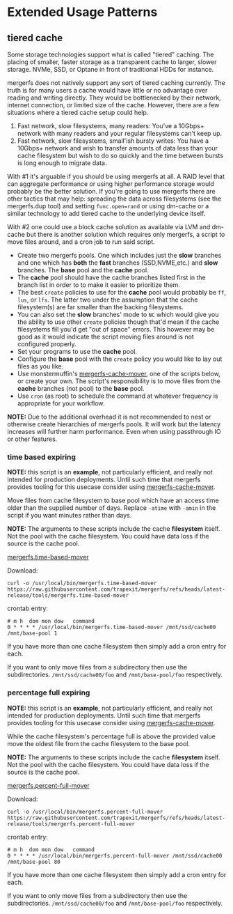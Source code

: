 # Extended Usage Patterns

## tiered cache

Some storage technologies support what is called "tiered" caching. The
placing of smaller, faster storage as a transparent cache to larger,
slower storage. NVMe, SSD, or Optane in front of traditional HDDs for
instance.

mergerfs does not natively support any sort of tiered caching
currently. The truth is for many users a cache would have little or no
advantage over reading and writing directly. They would be
bottlenecked by their network, internet connection, or limited size of
the cache. However, there are a few situations where a tiered cache
setup could help.

1.  Fast network, slow filesystems, many readers: You've a 10Gbps+
    network with many readers and your regular filesystems can't keep
    up.
2.  Fast network, slow filesystems, small'ish bursty writes: You have
    a 10Gbps+ network and wish to transfer amounts of data less than
    your cache filesystem but wish to do so quickly and the time
    between bursts is long enough to migrate data.

With #1 it's arguable if you should be using mergerfs at all. A RAID
level that can aggregate performance or using higher performance
storage would probably be the better solution. If you're going to use
mergerfs there are other tactics that may help: spreading the data
across filesystems (see the mergerfs.dup tool) and setting
`func.open=rand` or using dm-cache or a similar technology to add
tiered cache to the underlying device itself.

With #2 one could use a block cache solution as available via LVM and
dm-cache but there is another solution which requires only mergerfs, a
script to move files around, and a cron job to run said script.

* Create two mergerfs pools. One which includes just the **slow**
  branches and one which has **both** the **fast** branches
  (SSD,NVME,etc.) and **slow** branches. The **base** pool and the
  **cache** pool.
* The **cache** pool should have the cache branches listed first in
  the branch list in order to to make it easier to prioritize them.
* The best `create` policies to use for the **cache** pool would
  probably be `ff`, `lus`, or `lfs`. The latter two under the
  assumption that the cache filesystem(s) are far smaller than the
  backing filesystems.
* You can also set the **slow** branches' mode to `NC` which would
  give you the ability to use other `create` policies though that'd
  mean if the cache filesystems fill you'd get "out of space"
  errors. This however may be good as it would indicate the script
  moving files around is not configured properly.
* Set your programs to use the **cache** pool.
* Configure the **base** pool with the `create` policy you would like
  to lay out files as you like.
* Use monstermuffin's
  [mergerfs-cache-mover](https://github.com/monstermuffin/mergerfs-cache-mover),
  one of the scripts below, or create your own. The script's
  responsibility is to move files from the **cache** branches (not
  pool) to the **base** pool.
* Use `cron` (as root) to schedule the command at whatever frequency
  is appropriate for your workflow.

**NOTE:** Due to the additional overhead it is not recommended to nest
or otherwise create hierarchies of mergerfs pools. It will work but
the latency increases will further harm performance. Even when using
passthrough IO or other features.


### time based expiring

**NOTE:** this script is an **example**, not particularly efficient, and
really not intended for production deployments. Until such time that
mergerfs provides tooling for this usecase consider using
[mergerfs-cache-mover](https://github.com/monstermuffin/mergerfs-cache-mover).

Move files from cache filesystem to base pool which have an access
time older than the supplied number of days. Replace `-atime` with
`-amin` in the script if you want minutes rather than days.

**NOTE:** The arguments to these scripts include the cache
**filesystem** itself. Not the pool with the cache filesystem. You
could have data loss if the source is the cache pool.

[mergerfs.time-based-mover](https://github.com/trapexit/mergerfs/blob/latest-release/tools/mergerfs.time-based-mover?raw=1)

Download:
```
curl -o /usr/local/bin/mergerfs.time-based-mover https://raw.githubusercontent.com/trapexit/mergerfs/refs/heads/latest-release/tools/mergerfs.time-based-mover
```

crontab entry:
```
# m h  dom mon dow   command
0 * * * * /usr/local/bin/mergerfs.time-based-mover /mnt/ssd/cache00 /mnt/base-pool 1
```

If you have more than one cache filesystem then simply add a cron
entry for each.

If you want to only move files from a subdirectory then use the
subdirectories. `/mnt/ssd/cache00/foo` and `/mnt/base-pool/foo`
respectively.


### percentage full expiring

**NOTE:** this script is an **example**, not particularly efficient, and
really not intended for production deployments. Until such time that
mergerfs provides tooling for this usecase consider using
[mergerfs-cache-mover](https://github.com/monstermuffin/mergerfs-cache-mover).


While the cache filesystem's percentage full is above the provided
value move the oldest file from the cache filesystem to the base pool.

**NOTE:** The arguments to these scripts include the cache
**filesystem** itself. Not the pool with the cache filesystem. You
could have data loss if the source is the cache pool.

[mergerfs.percent-full-mover](https://github.com/trapexit/mergerfs/blob/latest-release/tools/mergerfs.percent-full-mover?raw=1)

Download:
```
curl -o /usr/local/bin/mergerfs.percent-full-mover https://raw.githubusercontent.com/trapexit/mergerfs/refs/heads/latest-release/tools/mergerfs.percent-full-mover
```

crontab entry:
```
# m h  dom mon dow   command
0 * * * * /usr/local/bin/mergerfs.percent-full-mover /mnt/ssd/cache00 /mnt/base-pool 80
```

If you have more than one cache filesystem then simply add a cron
entry for each.

If you want to only move files from a subdirectory then use the
subdirectories. `/mnt/ssd/cache00/foo` and `/mnt/base-pool/foo`
respectively.
